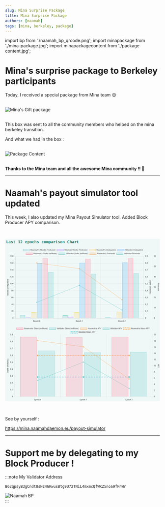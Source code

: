 ```yaml
---
slug: Mina Surprise Package
title: Mina Surprise Package
authors: [naamah]
tags: [mina, berkeley, package]
---
```

import bp from './naamah_bp_qrcode.png';
import minapackage from './mina-package.jpg';
import minapackagecontent from './package-content.jpg';

# Mina's surprise package to Berkeley participants
Today, I received a special package from Mina team 😊

<br/>

<div class="text--center">
<img src={minapackage} alt="Mina's Gift package" style={{width: 480}} />
</div>

<br/>

This box was sent to all the community members who helped on the mina berkeley transition.

And what we had in the box :

<br/>

<div class="text--center">
<img src={minapackagecontent} alt="Package Content" style={{width: 480}} />
</div>

<br/>

**Thanks to the Mina team and all the awesome Mina community !! 🎉**

* * *
# Naamah's payout simulator tool updated
This week, I also updated my Mina Payout Simulator tool.
Added Block Producer APY comparison.

<br/>

![Payout Simulator APY](./payout-simulator-apy.png)

<br/>

See by yourself :
  
https://mina.naamahdaemon.eu/payout-simulator
  
* * *

# Support me by delegating to my Block Producer !

:::note My Validator Address 
```
B62qpsyB3gCndt8sNz4GRwusBtg9U72TNiL4mxmcQfWKZ5noa9fFnWr
```
<div class="text--center">
<img src={bp} alt="Naamah BP" style={{width: 240}} />
</div>
:::


